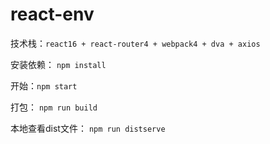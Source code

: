 # react-env

技术栈：`react16 + react-router4 + webpack4 + dva + axios`

安装依赖： `npm install`

开始：`npm start`

打包： `npm run build`

本地查看dist文件： `npm run distserve`



